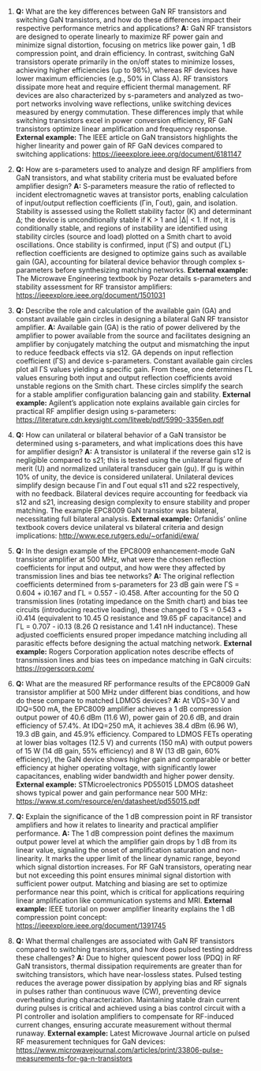 1. **Q:** What are the key differences between GaN RF transistors and switching GaN transistors, and how do these differences impact their respective performance metrics and applications?
   **A:** GaN RF transistors are designed to operate linearly to maximize RF power gain and minimize signal distortion, focusing on metrics like power gain, 1 dB compression point, and drain efficiency. In contrast, switching GaN transistors operate primarily in the on/off states to minimize losses, achieving higher efficiencies (up to 98%), whereas RF devices have lower maximum efficiencies (e.g., 50% in Class A). RF transistors dissipate more heat and require efficient thermal management. RF devices are also characterized by s-parameters and analyzed as two-port networks involving wave reflections, unlike switching devices measured by energy commutation. These differences imply that while switching transistors excel in power conversion efficiency, RF GaN transistors optimize linear amplification and frequency response.
   **External example:** The IEEE article on GaN transistors highlights the higher linearity and power gain of RF GaN devices compared to switching applications: https://ieeexplore.ieee.org/document/6181147

2. **Q:** How are s-parameters used to analyze and design RF amplifiers from GaN transistors, and what stability criteria must be evaluated before amplifier design?
   **A:** S-parameters measure the ratio of reflected to incident electromagnetic waves at transistor ports, enabling calculation of input/output reflection coefficients (Γin, Γout), gain, and isolation. Stability is assessed using the Rollett stability factor (K) and determinant Δ; the device is unconditionally stable if K > 1 and |Δ| < 1. If not, it is conditionally stable, and regions of instability are identified using stability circles (source and load) plotted on a Smith chart to avoid oscillations. Once stability is confirmed, input (ΓS) and output (ΓL) reflection coefficients are designed to optimize gains such as available gain (GA), accounting for bilateral device behavior through complex s-parameters before synthesizing matching networks.
   **External example:** The Microwave Engineering textbook by Pozar details s-parameters and stability assessment for RF transistor amplifiers: https://ieeexplore.ieee.org/document/1501031

3. **Q:** Describe the role and calculation of the available gain (GA) and constant available gain circles in designing a bilateral GaN RF transistor amplifier.
   **A:** Available gain (GA) is the ratio of power delivered by the amplifier to power available from the source and facilitates designing an amplifier by conjugately matching the output and mismatching the input to reduce feedback effects via s12. GA depends on input reflection coefficient (ΓS) and device s-parameters. Constant available gain circles plot all ΓS values yielding a specific gain. From these, one determines ΓL values ensuring both input and output reflection coefficients avoid unstable regions on the Smith chart. These circles simplify the search for a stable amplifier configuration balancing gain and stability.
   **External example:** Agilent’s application note explains available gain circles for practical RF amplifier design using s-parameters: https://literature.cdn.keysight.com/litweb/pdf/5990-3356en.pdf

4. **Q:** How can unilateral or bilateral behavior of a GaN transistor be determined using s-parameters, and what implications does this have for amplifier design?
   **A:** A transistor is unilateral if the reverse gain s12 is negligible compared to s21; this is tested using the unilateral figure of merit (U) and normalized unilateral transducer gain (gu). If gu is within 10% of unity, the device is considered unilateral. Unilateral devices simplify design because Γin and Γout equal s11 and s22 respectively, with no feedback. Bilateral devices require accounting for feedback via s12 and s21, increasing design complexity to ensure stability and proper matching. The example EPC8009 GaN transistor was bilateral, necessitating full bilateral analysis.
   **External example:** Orfanidis’ online textbook covers device unilateral vs bilateral criteria and design implications: http://www.ece.rutgers.edu/~orfanidi/ewa/

5. **Q:** In the design example of the EPC8009 enhancement-mode GaN transistor amplifier at 500 MHz, what were the chosen reflection coefficients for input and output, and how were they affected by transmission lines and bias tee networks?
   **A:** The original reflection coefficients determined from s-parameters for 23 dB gain were ΓS = 0.604 + i0.167 and ΓL = 0.557 - i0.458. After accounting for the 50 Ω transmission lines (rotating impedance on the Smith chart) and bias tee circuits (introducing reactive loading), these changed to ΓS = 0.543 + i0.414 (equivalent to 10.45 Ω resistance and 19.65 pF capacitance) and ΓL = 0.707 - i0.13 (8.26 Ω resistance and 1.41 nH inductance). These adjusted coefficients ensured proper impedance matching including all parasitic effects before designing the actual matching network.
   **External example:** Rogers Corporation application notes describe effects of transmission lines and bias tees on impedance matching in GaN circuits: https://rogerscorp.com/

6. **Q:** What are the measured RF performance results of the EPC8009 GaN transistor amplifier at 500 MHz under different bias conditions, and how do these compare to matched LDMOS devices?
   **A:** At VDS=30 V and IDQ=500 mA, the EPC8009 amplifier achieves a 1 dB compression output power of 40.6 dBm (11.6 W), power gain of 20.6 dB, and drain efficiency of 57.4%. At IDQ=250 mA, it achieves 38.4 dBm (6.96 W), 19.3 dB gain, and 45.9% efficiency. Compared to LDMOS FETs operating at lower bias voltages (12.5 V) and currents (150 mA) with output powers of 15 W (14 dB gain, 55% efficiency) and 8 W (13 dB gain, 60% efficiency), the GaN device shows higher gain and comparable or better efficiency at higher operating voltage, with significantly lower capacitances, enabling wider bandwidth and higher power density.
   **External example:** STMicroelectronics PD55015 LDMOS datasheet shows typical power and gain performance near 500 MHz: https://www.st.com/resource/en/datasheet/pd55015.pdf

7. **Q:** Explain the significance of the 1 dB compression point in RF transistor amplifiers and how it relates to linearity and practical amplifier performance.
   **A:** The 1 dB compression point defines the maximum output power level at which the amplifier gain drops by 1 dB from its linear value, signaling the onset of amplification saturation and non-linearity. It marks the upper limit of the linear dynamic range, beyond which signal distortion increases. For RF GaN transistors, operating near but not exceeding this point ensures minimal signal distortion with sufficient power output. Matching and biasing are set to optimize performance near this point, which is critical for applications requiring linear amplification like communication systems and MRI.
   **External example:** IEEE tutorial on power amplifier linearity explains the 1 dB compression point concept: https://ieeexplore.ieee.org/document/1391745

8. **Q:** What thermal challenges are associated with GaN RF transistors compared to switching transistors, and how does pulsed testing address these challenges?
   **A:** Due to higher quiescent power loss (PDQ) in RF GaN transistors, thermal dissipation requirements are greater than for switching transistors, which have near-lossless states. Pulsed testing reduces the average power dissipation by applying bias and RF signals in pulses rather than continuous wave (CW), preventing device overheating during characterization. Maintaining stable drain current during pulses is critical and achieved using a bias control circuit with a PI controller and isolation amplifiers to compensate for RF-induced current changes, ensuring accurate measurement without thermal runaway.
   **External example:** Latest Microwave Journal article on pulsed RF measurement techniques for GaN devices: https://www.microwavejournal.com/articles/print/33806-pulse-measurements-for-ga-n-transistors
